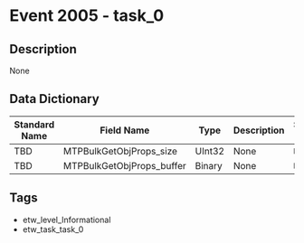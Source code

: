 # Event 2005 - task_0

## Description
None

## Data Dictionary
|Standard Name|Field Name|Type|Description|Sample Value|
|---|---|---|---|---|
|TBD|MTPBulkGetObjProps_size|UInt32|None|`None`|
|TBD|MTPBulkGetObjProps_buffer|Binary|None|`None`|

## Tags
* etw_level_Informational
* etw_task_task_0
